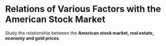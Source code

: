 # Relations of Various Factors with the American Stock Market

Study the relationship between the **American stock market, real estate, economy and gold prices**.
